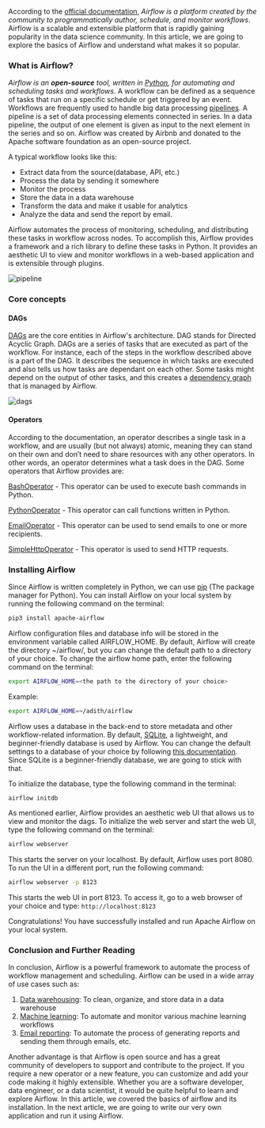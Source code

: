 
According to the [official documentation](https://airflow.apache.org/), *Airflow is a platform created by the community to programmatically author, schedule, and monitor workflows*. Airflow is a scalable and extensible platform that is rapidly gaining popularity in the data science community. In this article, we are going to explore the basics of Airflow and understand what makes it so popular. 

### What is Airflow?

*Airflow is an **open-source** tool, written in [Python](https://www.python.org), for automating and scheduling tasks and workflows*. A workflow can be defined as a sequence of tasks that run on a specific schedule or get triggered by an event. Workflows are frequently used to handle big data processing [pipelines](https://www.alooma.com/blog/what-is-a-data-pipeline). A pipeline is a set of data processing elements connected in series. In a data pipeline, the output of one element is given as input to the next element in the series and so on. Airflow was created by Airbnb and donated to the Apache software foundation as an open-source project. 


A typical workflow looks like this: 
<ul>
<li>Extract data from the source(database, API, etc.)</li>
<li>Process the data by sending it somewhere</li>
<li>Monitor the process</li>
<li>Store the data in a data warehouse</li>
<li>Transform the data and make it usable for analytics</li>
<li>Analyze the data and send the report by email.</li>
</ul>

Airflow automates the process of monitoring, scheduling, and distributing these tasks in workflow across nodes. To accomplish this, Airflow provides a framework and a rich library to define these tasks in Python. It provides an aesthetic UI to view and monitor workflows in a web-based application and is extensible through plugins. 

![pipeline](/engineering-education/introduction-to-airflow/pipelines.png)

### Core concepts

#### DAGs

[DAGs](https://en.wikipedia.org/wiki/Directed_acyclic_graph) are the core entities in Airflow's architecture. DAG stands for Directed Acyclic Graph. DAGs are a series of tasks that are executed as part of the workflow. For instance, each of the steps in the workflow described above is a part of the DAG. It describes the sequence in which tasks are executed and also tells us how tasks are dependant on each other. Some tasks might depend on the output of other tasks, and this creates a [dependency graph](https://en.wikipedia.org/wiki/Dependency_graph) that is managed by Airflow.  

![dags](/engineering-education/introduction-to-airflow/dag.png)

#### Operators

According to the documentation, an operator describes a single task in a workflow, and are usually (but not always) atomic, meaning they can stand on their own and don’t need to share resources with any other operators. In other words, an operator determines what a task does in the DAG. Some operators that Airflow provides are:

[BashOperator](https://airflow.apache.org/docs/stable/_api/airflow/operators/bash_operator/index.html#airflow.operators.bash_operator.BashOperator) - This operator can be used to execute bash commands in Python.

[PythonOperator](https://airflow.apache.org/docs/stable/_api/airflow/operators/python_operator/index.html#airflow.operators.python_operator.PythonOperator) - This operator can call functions written in Python.

[EmailOperator](https://airflow.apache.org/docs/stable/_api/airflow/operators/email_operator/index.html#airflow.operators.email_operator.EmailOperator) - This operator can be used to send emails to one or more recipients. 

[SimpleHttpOperator](https://airflow.apache.org/docs/stable/_api/airflow/operators/http_operator/index.html#airflow.operators.http_operator.SimpleHttpOperator) - This operator is used to send HTTP requests. 

### Installing Airflow

Since Airflow is written completely in Python, we can use [pip](https://pip.pypa.io/en/stable/) (The package manager for Python). You can install Airflow on your local system by running the following command on the terminal:

```bash
pip3 install apache-airflow
```

Airflow configuration files and database info will be stored in the environment variable called AIRFLOW_HOME. By default, Airflow will create the directory ~/airflow/, but you can change the default path to a directory of your choice. To change the airflow home path, enter the following command on the terminal:

```bash
export AIRFLOW_HOME=<the path to the directory of your choice>
```

Example: 
```bash
export AIRFLOW_HOME=~/adith/airflow
```

Airflow uses a database in the back-end to store metadata and other workflow-related information. By default, [SQLite](https://www.sqlite.org/index.html), a lightweight, and beginner-friendly database is used by Airflow. You can change the default settings to a database of your choice by following [this documentation](https://airflow.apache.org/docs/stable/howto/initialize-database.html). Since SQLite is a beginner-friendly database, we are going to stick with that. 

To initialize the database, type the following command in the terminal:

```bash
airflow initdb
```

As mentioned earlier, Airflow provides an aesthetic web UI that allows us to view and monitor the dags. To initialize the web server and start the web UI, type the following command on the terminal:

```bash
airflow webserver
``` 

This starts the server on your localhost. By default, Airflow uses port 8080. To run the UI in a different port, run the following command:

```bash
airflow webserver -p 8123
```

This starts the web UI in port 8123. To access it, go to a web browser of your choice and type: `http://localhost:8123`

Congratulations! You have successfully installed and run Apache Airflow on your local system.

### Conclusion and Further Reading

In conclusion, Airflow is a powerful framework to automate the process of workflow management and scheduling. Airflow can be used in a wide array of use cases such as: 

1. [Data warehousing](https://www.tutorialspoint.com/dwh/dwh_data_warehousing.htm): To clean, organize, and store data in a data warehouse
2. [Machine learning](https://en.wikipedia.org/wiki/Machine_learning): To automate and monitor various machine learning workflows
3. [Email reporting](https://towardsdatascience.com/email-automation-with-python-72c6da5eef52): To automate the process of generating reports and sending them through emails, etc. 

Another advantage is that Airflow is open source and has a great community of developers to support and contribute to the project. If you require a new operator or a new feature, you can customize and add your code making it highly extensible. Whether you are a software developer, data engineer, or a data scientist, it would be quite helpful to learn and explore Airflow. In this article, we covered the basics of airflow and its installation. In the next article, we are going to write our very own application and run it using Airflow. 







